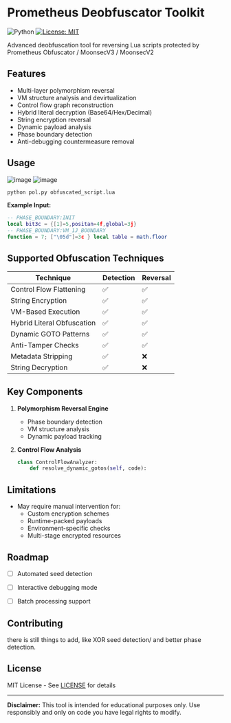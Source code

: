 # Prometheus Deobfuscator Toolkit

![Python](https://img.shields.io/badge/python-3.12%2B-blue)
[![License: MIT](https://img.shields.io/badge/License-MIT-yellow.svg)](https://opensource.org/licenses/MIT)

Advanced deobfuscation tool for reversing Lua scripts protected by Prometheus Obfuscator / MoonsecV3 / MoonsecV2


## Features

- Multi-layer polymorphism reversal
- VM structure analysis and devirtualization
- Control flow graph reconstruction
- Hybrid literal decryption (Base64/Hex/Decimal)
- String encryption reversal
- Dynamic payload analysis
- Phase boundary detection
- Anti-debugging countermeasure removal

## Usage
![image](https://github.com/user-attachments/assets/03ed97e0-06d6-44b9-999a-ab43f60921ca)
![image](https://github.com/user-attachments/assets/721f6a96-e8a0-4567-9892-d6d6f82d7755)

```bash
python pol.py obfuscated_script.lua
```

**Example Input:**
```lua
-- PHASE_BOUNDARY:INIT
local bit3c = {[1]=5,positan=4f,global=3j}
-- PHASE_BOUNDARY:VM_1J_BOUNDARY
function = 7; ["\05d"]=3c } local table = math.floor
```


## Supported Obfuscation Techniques

| Technique                | Detection | Reversal |
|--------------------------|-----------|----------|
| Control Flow Flattening  | ✅        | ✅       |
| String Encryption        | ✅        | ✅       |
| VM-Based Execution       | ✅        | ✅       |
| Hybrid Literal Obfuscation| ✅       | ✅       |
| Dynamic GOTO Patterns    | ✅        | ✅       |
| Anti-Tamper Checks       | ✅        | ✅       |
| Metadata Stripping       | ✅        | ❌       |
| String Decryption        | ✅        | ❌       |

## Key Components

1. **Polymorphism Reversal Engine**
   - Phase boundary detection
   - VM structure analysis
   - Dynamic payload tracking


3. **Control Flow Analysis**
   ```python
   class ControlFlowAnalyzer:
       def resolve_dynamic_gotos(self, code):

   ```

## Limitations

- May require manual intervention for:
  - Custom encryption schemes
  - Runtime-packed payloads
  - Environment-specific checks
  - Multi-stage encrypted resources

## Roadmap

- [ ] Automated seed detection
- [ ] Interactive debugging mode
- [ ] Batch processing support


## Contributing

there is still things to add, like XOR seed detection/ and better phase detection.

## License

MIT License - See [LICENSE](LICENSE) for details

---

**Disclaimer:** This tool is intended for educational purposes only. Use responsibly and only on code you have legal rights to modify.

